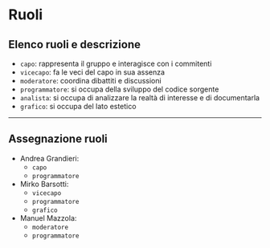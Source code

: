 # Ruoli

## Elenco ruoli e descrizione

- `capo`: rappresenta il gruppo e interagisce con i commitenti
- `vicecapo`: fa le veci del capo in sua assenza
- `moderatore`: coordina dibattiti e discussioni
- `programmatore`: si occupa della sviluppo del codice sorgente
- `analista`: si occupa di analizzare la realtà di interesse e di documentarla
- `grafico`: si occupa del lato estetico

---

## Assegnazione ruoli

- Andrea Grandieri:
  - `capo`
  - `programmatore`
- Mirko Barsotti:
  - `vicecapo`
  - `programmatore`
  - `grafico`
- Manuel Mazzola:
  - `moderatore`
  - `programmatore`
